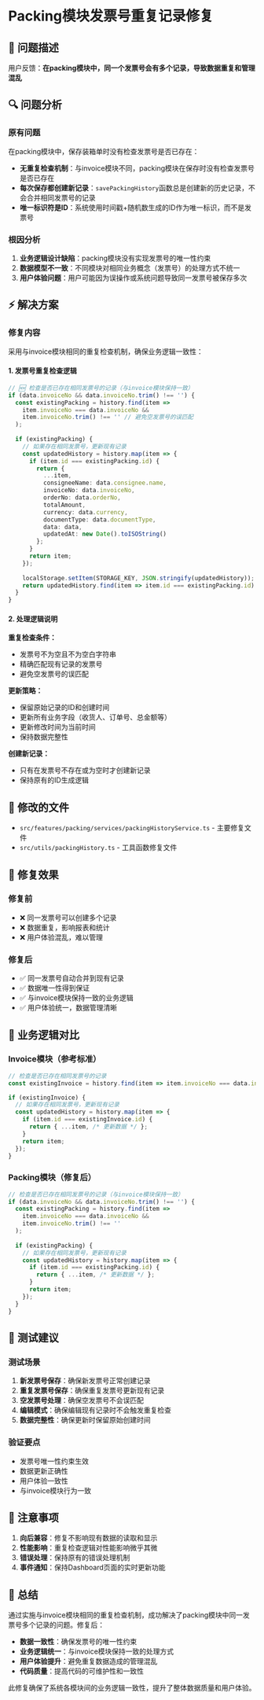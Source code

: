# Packing模块发票号重复记录修复

## 🎯 问题描述

用户反馈：**在packing模块中，同一个发票号会有多个记录，导致数据重复和管理混乱**

## 🔍 问题分析

### 原有问题
在packing模块中，保存装箱单时没有检查发票号是否已存在：
- **无重复检查机制**：与invoice模块不同，packing模块在保存时没有检查发票号是否已存在
- **每次保存都创建新记录**：`savePackingHistory`函数总是创建新的历史记录，不会合并相同发票号的记录
- **唯一标识符是ID**：系统使用时间戳+随机数生成的ID作为唯一标识，而不是发票号

### 根因分析
1. **业务逻辑设计缺陷**：packing模块没有实现发票号的唯一性约束
2. **数据模型不一致**：不同模块对相同业务概念（发票号）的处理方式不统一
3. **用户体验问题**：用户可能因为误操作或系统问题导致同一发票号被保存多次

## ⚡ 解决方案

### 修复内容

采用与invoice模块相同的重复检查机制，确保业务逻辑一致性：

#### 1. 发票号重复检查逻辑
```typescript
// 🆕 检查是否已存在相同发票号的记录（与invoice模块保持一致）
if (data.invoiceNo && data.invoiceNo.trim() !== '') {
  const existingPacking = history.find(item => 
    item.invoiceNo === data.invoiceNo && 
    item.invoiceNo.trim() !== '' // 避免空发票号的误匹配
  );
  
  if (existingPacking) {
    // 如果存在相同发票号，更新现有记录
    const updatedHistory = history.map(item => {
      if (item.id === existingPacking.id) {
        return {
          ...item,
          consigneeName: data.consignee.name,
          invoiceNo: data.invoiceNo,
          orderNo: data.orderNo,
          totalAmount,
          currency: data.currency,
          documentType: data.documentType,
          data: data,
          updatedAt: new Date().toISOString()
        };
      }
      return item;
    });
    
    localStorage.setItem(STORAGE_KEY, JSON.stringify(updatedHistory));
    return updatedHistory.find(item => item.id === existingPacking.id) || null;
  }
}
```

#### 2. 处理逻辑说明

**重复检查条件：**
- 发票号不为空且不为空白字符串
- 精确匹配现有记录的发票号
- 避免空发票号的误匹配

**更新策略：**
- 保留原始记录的ID和创建时间
- 更新所有业务字段（收货人、订单号、总金额等）
- 更新修改时间为当前时间
- 保持数据完整性

**创建新记录：**
- 只有在发票号不存在或为空时才创建新记录
- 保持原有的ID生成逻辑

## 📁 修改的文件

- `src/features/packing/services/packingHistoryService.ts` - 主要修复文件
- `src/utils/packingHistory.ts` - 工具函数修复文件

## 🎯 修复效果

### 修复前
- ❌ 同一发票号可以创建多个记录
- ❌ 数据重复，影响报表和统计
- ❌ 用户体验混乱，难以管理

### 修复后
- ✅ 同一发票号自动合并到现有记录
- ✅ 数据唯一性得到保证
- ✅ 与invoice模块保持一致的业务逻辑
- ✅ 用户体验统一，数据管理清晰

## 🔄 业务逻辑对比

### Invoice模块（参考标准）
```typescript
// 检查是否已存在相同发票号的记录
const existingInvoice = history.find(item => item.invoiceNo === data.invoiceNo);

if (existingInvoice) {
  // 如果存在相同发票号，更新现有记录
  const updatedHistory = history.map(item => {
    if (item.id === existingInvoice.id) {
      return { ...item, /* 更新数据 */ };
    }
    return item;
  });
}
```

### Packing模块（修复后）
```typescript
// 检查是否已存在相同发票号的记录（与invoice模块保持一致）
if (data.invoiceNo && data.invoiceNo.trim() !== '') {
  const existingPacking = history.find(item => 
    item.invoiceNo === data.invoiceNo && 
    item.invoiceNo.trim() !== ''
  );
  
  if (existingPacking) {
    // 如果存在相同发票号，更新现有记录
    const updatedHistory = history.map(item => {
      if (item.id === existingPacking.id) {
        return { ...item, /* 更新数据 */ };
      }
      return item;
    });
  }
}
```

## 🧪 测试建议

### 测试场景
1. **新发票号保存**：确保新发票号正常创建记录
2. **重复发票号保存**：确保重复发票号更新现有记录
3. **空发票号处理**：确保空发票号不会误匹配
4. **编辑模式**：确保编辑现有记录时不会触发重复检查
5. **数据完整性**：确保更新时保留原始创建时间

### 验证要点
- 发票号唯一性约束生效
- 数据更新正确性
- 用户体验一致性
- 与invoice模块行为一致

## 📝 注意事项

1. **向后兼容**：修复不影响现有数据的读取和显示
2. **性能影响**：重复检查逻辑对性能影响微乎其微
3. **错误处理**：保持原有的错误处理机制
4. **事件通知**：保持Dashboard页面的实时更新功能

## 🎉 总结

通过实施与invoice模块相同的重复检查机制，成功解决了packing模块中同一发票号多个记录的问题。修复后：

- **数据一致性**：确保发票号的唯一性约束
- **业务逻辑统一**：与invoice模块保持一致的处理方式
- **用户体验提升**：避免重复数据造成的管理混乱
- **代码质量**：提高代码的可维护性和一致性

此修复确保了系统各模块间的业务逻辑一致性，提升了整体数据质量和用户体验。 
